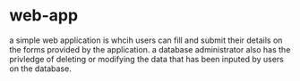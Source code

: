 # web-app
a simple web application is whcih users can fill and submit their details on the forms provided by the application.
a database administrator also has the privledge of deleting or modifying the data that has been inputed by users on the database.

